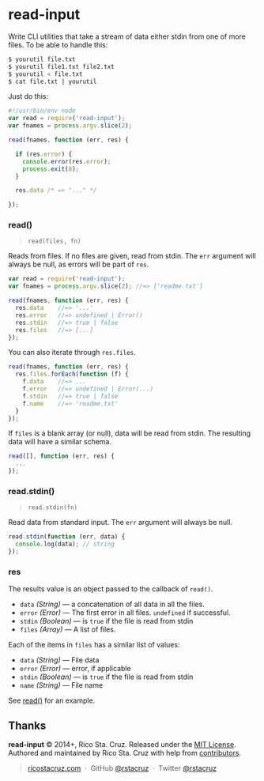 # read-input

Write CLI utilities that take a stream of data either stdin from one of more 
files. To be able to handle this:

```sh
$ yourutil file.txt
$ yourutil file1.txt file2.txt
$ yourutil < file.txt
$ cat file.txt | yourutil
```

Just do this:

```js
#!/usr/bin/env node
var read = require('read-input');
var fnames = process.argv.slice(2);

read(fnames, function (err, res) {

  if (res.error) {
    console.error(res.error);
    process.exit(8);
  }

  res.data /* => "..." */

});
```

<!-- include: index.js -->

### read()
> `read(files, fn)`

Reads from files. If no files are given, read from stdin.
The `err` argument will always be null, as errors will be part of `res`.

```js
var read = require('read-input');
var fnames = process.argv.slice(2); //=> ['readme.txt']

read(fnames, function (err, res) {
  res.data    //=> '...'
  res.error   //=> undefined | Error()
  res.stdin   //=> true | false
  res.files   //=> [...]
});
```

You can also iterate through `res.files`.

```js
read(fnames, function (err, res) {
  res.files.forEach(function (f) {
    f.data    //=> ...
    f.error   //=> undefined | Error(...)
    f.stdin   //=> true | false
    f.name    //=> 'readme.txt'
  }
});
```

If `files` is a blank array (or null), data will be read from stdin. The
resulting data will have a similar schema.

```js
read([], function (err, res) {
  ...
});
```

### read.stdin()
> `read.stdin(fn)`

Read data from standard input. The `err` argument will always be null.

```js
read.stdin(function (err, data) {
  console.log(data); // string
});
```

### res

The results value is an object passed to the callback of `read()`.

* `data` *(String)* <span class='dash'>&mdash;</span> a concatenation of all data in all the files.
* `error` *(Error)* <span class='dash'>&mdash;</span> The first error in all files. `undefined` if successful.
* `stdin` *(Boolean)* <span class='dash'>&mdash;</span> is `true` if the file is read from stdin
* `files` *(Array)* <span class='dash'>&mdash;</span> A list of files.

Each of the items in `files` has a similar list of values:

* `data` *(String)* <span class='dash'>&mdash;</span> File data
* `error` *(Error)* <span class='dash'>&mdash;</span> error, if applicable
* `stdin` *(Boolean)* <span class='dash'>&mdash;</span> is `true` if the file is read from stdin
* `name` *(String)* <span class='dash'>&mdash;</span> File name

See [read()](read) for an example.

<!-- /include -->

## Thanks

**read-input** © 2014+, Rico Sta. Cruz. Released under the [MIT License].<br>
Authored and maintained by Rico Sta. Cruz with help from [contributors].

> [ricostacruz.com](http://ricostacruz.com) &nbsp;&middot;&nbsp;
> GitHub [@rstacruz](https://github.com/rstacruz) &nbsp;&middot;&nbsp;
> Twitter [@rstacruz](https://twitter.com/rstacruz)

[MIT License]: License.md
[MIT License]: http://mit-license.org/
[contributors]: http://github.com/rstacruz/nprogress/contributors
